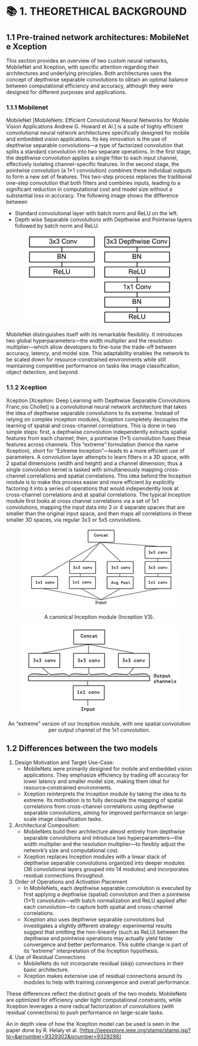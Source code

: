 # 📚 1. THEORETHICAL BACKGROUND
## 1.1 Pre-trained network architectures: MobileNet e Xception
This section provides an overview of two custom neural networks, MobileNet and Xception, with specific attention regarding their architectures and underlying principles. Both architectures uses the concept of depthwise separable convolutions to obtain an optimal balance between computational efficiency and accuracy, although they were designed for different purposes and applications.

### 1.1.1 Mobilenet
MobileNet [MobileNets: Efficient Convolutional Neural Networks for Mobile Vision Applications Andrew G. Howard et Al.] is a suite of highly efficient convolutional neural network architectures specifically designed for mobile and embedded vision applications. Its key innovation is the use of depthwise separable convolutions—a type of factorized convolution that splits a standard convolution into two separate operations. In the first stage, the depthwise convolution applies a single filter to each input channel, effectively isolating channel-specific features. In the second stage, the pointwise convolution (a 1×1 convolution) combines these individual outputs to form a new set of features. This two-step process replaces the traditional one-step convolution that both filters and combines inputs, leading to a significant reduction in computational cost and model size without a substantial loss in accuracy.
The following image shows the difference between 
- Standard convolutional layer with batch norm and ReLU on the left.
- Depth wise Separable convolutions with Depthwise
 and Pointwise layers followed by batch norm and ReLU.

<div align="center">
  <img src="images/image-1.png" alt="Mobilenet architecture">
</div>

MobileNet distinguishes itself with its remarkable flexibility. It introduces two global hyperparameters—the width multiplier and the resolution multiplier—which allow developers to fine-tune the trade-off between accuracy, latency, and model size. This adaptability enables the network to be scaled down for resource-constrained environments while still maintaining competitive performance on tasks like image classification, object detection, and beyond.

### 1.1.2 Xception
Xception [Xception: Deep Learning with Depthwise Separable Convolutions Franc¸ois Chollet] is a convolutional neural network architecture that takes the idea of depthwise separable convolutions to its extreme. Instead of relying on complex inception modules, Xception completely decouples the learning of spatial and cross-channel correlations. This is done in two simple steps: first, a depthwise convolution independently extracts spatial features from each channel; then, a pointwise (1×1) convolution fuses these features across channels. This “extreme” formulation (hence the name Xception), short for “Extreme Inception”—leads to a more efficient use of parameters.
A convolution layer attempts to learn filters in a 3D space, with 2 spatial dimensions (width and height) and a channel dimension; thus a single convolution kernel is tasked with simultaneously mapping cross-channel correlations and spatial correlations. This idea behind the Inception module is to make this process easier and more efficient by explicitly factoring it into a series of operations that would independently look at cross-channel correlations and at spatial correlations. The typical Inception module first looks at cross channel correlations via a set of 1x1 convolutions, mapping  the input data into 3 or 4 separate spaces that are smaller than the original input space, and then maps all correlations in these smaller 3D spaces, via regular 3x3 or 5x5 convolutions.

<div align="center">
  <img src="images/image.png" alt="canonical inception module">

  A canonical Inception module (Inception V3).
</div>

<div align="center">
  <img src="images/Screenshot 2025-03-06 162939.png" alt="extreme version of inception module" >

  An “extreme” version of our Inception module, with one spatial convolution per output channel of the 1x1 convolution.
</div>

## 1.2 Differences between the two models
1. Design Motivation and Target Use-Case:
   - MobileNets were primarily designed for mobile and embedded vision applications. They emphasize efficiency by trading off accuracy for lower latency and smaller model size, making them ideal for resource‐constrained environments.
   - Xception reinterprets the Inception module by taking the idea to its extreme. Its motivation is to fully decouple the mapping of spatial correlations from cross-channel correlations using depthwise separable convolutions, aiming for improved performance on large-scale image classification tasks. 
2. Architectural Composition:
   - MobileNets build their architecture almost entirely from depthwise separable convolutions and introduce two hyperparameters—the width multiplier and the resolution multiplier—to flexibly adjust the network’s size and computational cost. 
   - Xception replaces Inception modules with a linear stack of depthwise separable convolutions organized into deeper modules (36 convolutional layers grouped into 14 modules) and incorporates residual connections throughout. 
3. Order of Operations and Activation Placement
   - In MobileNets, each depthwise separable convolution is executed by first applying a depthwise (spatial) convolution and then a pointwise (1×1) convolution—with batch normalization and ReLU applied after each convolution—to capture both spatial and cross-channel correlations. 
   - Xception also uses depthwise separable convolutions but investigates a slightly different strategy: experimental results suggest that omitting the non-linearity (such as ReLU) between the depthwise and pointwise operations may actually yield faster convergence and better performance. This subtle change is part of its “extreme” interpretation of the Inception hypothesis. 
4. Use of Residual Connections
   - MobileNets do not incorporate residual (skip) connections in their basic architecture.
   - Xception makes extensive use of residual connections around its modules to help with training convergence and overall performance. 

These differences reflect the distinct goals of the two models: MobileNets are optimized for efficiency under tight computational constraints, while Xception leverages a more radical factorization of convolutions (with residual connections) to push performance on large-scale tasks.

An in depth view of how the Xception model can be used is seen in the paper done by R. Helaly et al. [https://ieeexplore.ieee.org/stamp/stamp.jsp?tp=&arnumber=9329302&isnumber=9329288]
